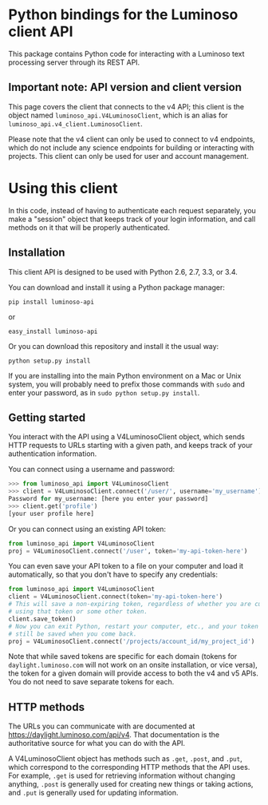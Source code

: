 Python bindings for the Luminoso client API
===========================================

This package contains Python code for interacting with a Luminoso text
processing server through its REST API.

Important note: API version and client version
----------------------------------------------

This page covers the client that connects to the v4 API; this client is the
object named `luminoso_api.V4LuminosoClient`, which is an alias for
`luminoso_api.v4_client.LuminosoClient`.

Please note that the v4 client can only be used to connect to v4 endpoints,
which do not include any science endpoints for building or interacting with
projects.  This client can only be used for user and account management.

Using this client
=================

In this code, instead of having to authenticate each request separately,
you make a "session" object that keeps track of your login information,
and call methods on it that will be properly authenticated.

Installation
---------------
This client API is designed to be used with Python 2.6, 2.7, 3.3, or 3.4.

You can download and install it using a Python package manager:

    pip install luminoso-api

or

    easy_install luminoso-api

Or you can download this repository and install it the usual way:

    python setup.py install

If you are installing into the main Python environment on a Mac or Unix
system, you will probably need to prefix those commands with `sudo` and
enter your password, as in `sudo python setup.py install`.

Getting started
---------------
You interact with the API using a V4LuminosoClient object, which sends HTTP
requests to URLs starting with a given path, and keeps track of your
authentication information.

You can connect using a username and password:

```python
>>> from luminoso_api import V4LuminosoClient
>>> client = V4LuminosoClient.connect('/user/', username='my_username')
Password for my_username: [here you enter your password]
>>> client.get('profile')
[your user profile here]
```

Or you can connect using an existing API token:

```python
from luminoso_api import V4LuminosoClient
proj = V4LuminosoClient.connect('/user', token='my-api-token-here')
```

You can even save your API token to a file on your computer and load it
automatically, so that you don't have to specify any credentials:

```python
from luminoso_api import V4LuminosoClient
client = V4LuminosoClient.connect(token='my-api-token-here')
# This will save a non-expiring token, regardless of whether you are currently
# using that token or some other token.
client.save_token()
# Now you can exit Python, restart your computer, etc., and your token will
# still be saved when you come back.
proj = V4LuminosoClient.connect('/projects/account_id/my_project_id')
```

Note that while saved tokens are specific for each domain (tokens for
`daylight.luminoso.com` will not work on an onsite installation, or vice
versa), the token for a given domain will provide access to both the v4 and
v5 APIs.  You do not need to save separate tokens for each.

HTTP methods
------------

The URLs you can communicate with are documented at https://daylight.luminoso.com/api/v4.
That documentation is the authoritative source for what you can do with the
API.

A V4LuminosoClient object has methods such as `.get`, `.post`, and `.put`,
which correspond to the corresponding HTTP methods that the API uses. For
example, `.get` is used for retrieving information without changing anything,
`.post` is generally used for creating new things or taking actions, and `.put`
is generally used for updating information.

